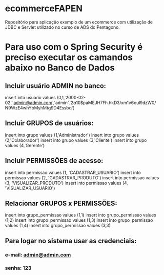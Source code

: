 # ecommerceFAPEN
Repositório para aplicação exemplo de um ecommerce com utilização de JDBC e Servlet utilizado no curso de ADS do Pentagono.

# Para uso com o Spring Security é preciso executar os camandos abaixo no Banco de Dados

## Incluir usuário ADMIN no banco:  
insert into usuario values (0,1,'2000-02-02','admin@admin.com','admin','$2a$10$paMEJH7Fh.hkD3/xm1v6oul9dzW0/N9WzE4whYbMyhMtg9D4Essbq')

## Incluir GRUPOS de usuários:  
insert into grupo values (1,'Administrador')
insert into grupo values (2,'Colaborador')
insert into grupo values (3,'Cliente')
insert into grupo values (4,'Gerente')

## Incluir PERMISSÕES de acesso:  
insert into permissao values (1, 'CADASTRAR_USUARIO')
insert into permissao values (2, 'CADASTRAR_PRODUTO')
insert into permissao values (3, 'VISUALIZAR_PRODUTO')
insert into permissao values (4, 'VISUALIZAR_USUARIO')

## Relacionar GRUPOS x PERMISSÕES:  
insert into grupo_permissao values (1,1)
insert into grupo_permissao values (1,2)
insert into grupo_permissao values (1,3)
insert into grupo_permissao values (1,4)
insert into grupo_permissao values (3,3)

## Para logar no sistema usar as credenciais:

### e-mail: admin@admin.com
### senha: 123

